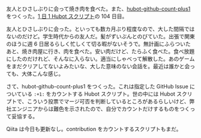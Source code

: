 友人とひさしぶりに会って焼き肉を食べた。また、[hubot-github-count-plus1][gh:bouzuya/hubot-github-count-plus1] をつくった。[1 日 1 Hubot スクリプト][hubot-script-per-day]の 104 日目。

友人とひさしぶりに会った。といっても数カ月ぶり程度なので、大した間隔ではないのだけど。学生時代からの友人だ。髪がずいぶんとのびていた。出張で関東のほうに週 6 日居るらしく忙しくて切る暇がないそうで。無計画にふらついたあと、焼き肉屋に行き、肉を食べた。安い肉だけど、たらふく食べた。食べ放題にしたのだけれど、そんなに入らない。適当にしゃべって解散した。あのゲームをまだクリアしてないよみたいな、大した意味のない会話を。最近は誰かと会っても、大体こんな感じ。

さて、hubot-github-count-plus1 をつくった。これは指定した GitHub Issue についている `:+1:` をカウントする Hubot スクリプト。世の中には Hubot スクリプトで、こういう投票でマージ可否を判断しているところがあるらしいけど、弊社エンジニアからは難色を示されたので、自分でカウントだけするものをつくって妥協する。

Qiita は今日も更新なし。contribution をカウントするスクリプトもまだ。

[gh:bouzuya/hubot-github-count-plus1]: https://github.com/bouzuya/hubot-github-count-plus1
[hubot-script-per-day]: http://blog.bouzuya.net/posts?tags=hubot-script-per-day
